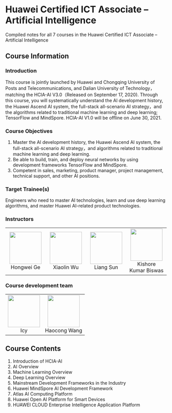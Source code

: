 # Huawei Certified ICT Associate – Artificial Intelligence
Compiled notes for all 7 courses in the Huawei Certified ICT Associate – Artificial Intelligence

## Course Information
### Introduction
This course is jointly launched by Huawei and Chongqing University of Posts and Telecommunications, and Dalian University of Technology，matching the HCIA-AI V3.0（Released on September 17, 2020). Through this course, you will systematically understand the AI development history, the Huawei Ascend AI system, the full-stack all-scenario AI strategy，and the algorithms related to traditional machine learning and deep learning; TensorFlow and MindSpore. HCIA-AI V1.0 will be offline on June 30, 2021.

### Course Objectives
1. Master the AI development history, the Huawei Ascend AI system, the full-stack all-scenario AI strategy，and algorithms related to traditional machine learning and deep learning.
2. Be able to build, train, and deploy neural networks by using development frameworks TensorFlow and MindSpore.
3. Competent in sales, marketing, product manager, project management, technical support, and other AI positions.

### Target Trainee(s)
Engineers who need to master AI technologies, learn and use deep learning algorithms, and master Huawei AI-related product technologies.

### Instructors

<table>
  <tr>
    <td align="center"><img src="https://klt-static-content1.obs.cn-north-4.myhuaweicloud.com/migration/rczx/course/content_producer_img/712e94b42f9111ebadf8fa163e8e7caa_%E5%90%B4%E5%B0%8F%E6%9E%97.jpg" width="100" height="100"><br>Hongwei Ge</td>
    <td align="center"><img src="https://klt-static-content1.obs.cn-north-4.myhuaweicloud.com/migration/rczx/course/content_producer_img/712e94b42f9111ebadf8fa163e8e7caa_%E5%90%B4%E5%B0%8F%E6%9E%97.jpg" width="100" height="100"><br>Xiaolin Wu</td>
      <td align="center"><img src="https://klt-static-content1.obs.cn-north-4.myhuaweicloud.com/migration/rczx/course/content_producer_img/798e199a2f9111ebadf8fa163e8e7caa_%E5%AD%99%E4%BA%AE.jpg" width="100" height="100"><br>Liang Sun</td>
      <td align="center" width="33%" style="border:0px; width:25%;"><img src="https://klt-static-content1.obs.cn-north-4.myhuaweicloud.com/migration/rczx/course/content_producer_img/84a142122f9111ebadf8fa163e8e7caa_%E6%9F%AF%E4%BF%AE.jpg" width="100" height="100"><br>Kishore Kumar Biswas</td>
  </tr>
</table>

### Course development team
<table>
  <tr>
    <td align="center"><img src="https://klt-static-content1.obs.cn-north-4.myhuaweicloud.com/migration/rczx/course/content_producer_img/8e15c52a2f9111ebadf8fa163e8e7caa_%E7%8E%8B%E7%8E%89%E5%86%B0%E7%81%B0%E5%BA%95.png" width="100" height="100"><br>Icy</td>
    <td align="center"><img src="https://klt-static-content1.obs.cn-north-4.myhuaweicloud.com/migration/rczx/course/content_producer_img/d87355c42fb911ebadf8fa163e8e7caa_4.png" width="100" height="100"><br>Haocong Wang</td>
  </tr>
</table>

## Course Contents
1. Introduction of HCIA-AI
2. AI Overview
2. Machine Learning Overview
3. Deep Learning Overview
4. Mainstream Development Frameworks in the Industry
5. Huawei MindSpore AI Development Framework
6. Atlas AI Computing Platform
7. Huawei Open AI Platform for Smart Devices
8. HUAWEI CLOUD Enterprise Intelligence Application Platform
